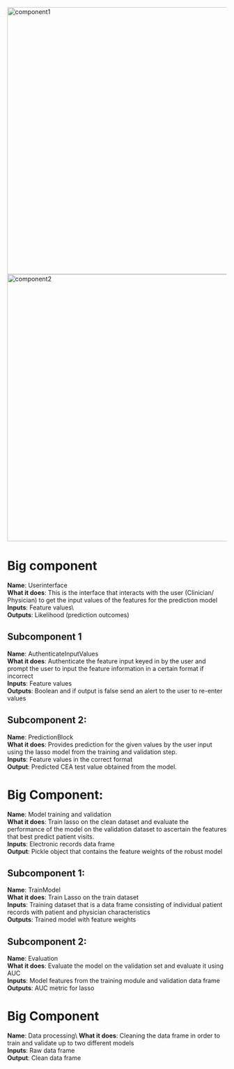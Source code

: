 <img width="612" alt="component1" src="https://github.com/ML4CEA/CEATestingModel/assets/62965045/97a9a691-fb77-465d-a55c-ae974ba6d99a">
<img width="612" alt="component2" src="https://github.com/ML4CEA/CEATestingModel/assets/62965045/1c151c67-651f-4632-a218-1bd481a85f03">

# Big component
**Name**: Userinterface\
**What it does**: This is the interface that interacts with the user (Clinician/ Physician) to get the input values of the features for the prediction model\
**Inputs**: Feature values\  
**Outputs**: Likelihood (prediction outcomes)

## Subcomponent 1
**Name**: AuthenticateInputValues\
**What it does**: Authenticate the feature input keyed in by the user and prompt the user to input the feature information in a certain format if incorrect\
**Inputs**: Feature values  
**Outputs**: Boolean and if output is false send an alert to the user to re-enter values
 
## Subcomponent 2:
**Name**: PredictionBlock\
**What it does**: Provides prediction for the given values by the user input using the lasso model from the training and validation step.\
**Inputs**: Feature values in the correct format  
**Output**: Predicted CEA test value obtained from the model.

# Big Component:
**Name**: Model training and validation\
**What it does**: Train lasso on the clean dataset and evaluate the performance of the model on the validation dataset to ascertain the features that best predict patient visits.\
**Inputs**: Electronic records data frame  
**Output**: Pickle object that contains the feature weights of the robust model 

## Subcomponent 1: 
**Name**: TrainModel\
**What it does**: Train Lasso on the train dataset\
**Inputs**: Training dataset that is a data frame consisting of individual patient records with patient and physician characteristics  
**Outputs**: Trained model with feature weights

## Subcomponent 2:
**Name**: Evaluation\
**What it does**: Evaluate the model on the validation set and evaluate it using AUC\
**Inputs**: Model features from the training module and validation data frame  
**Outputs**: AUC metric for lasso

# Big Component
**Name**: Data processing\ 
**What it does**: Cleaning the data frame in order to train and validate up to two different models\
**Inputs**: Raw data frame  
**Output**: Clean data frame

